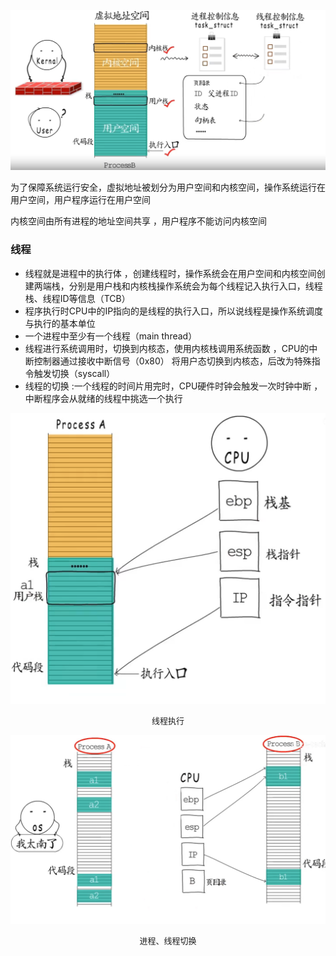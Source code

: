 ![image-20220426215306499](../images/image-20220426215306499.png)

为了保障系统运行安全，虚拟地址被划分为用户空间和内核空间，操作系统运行在用户空间，用户程序运行在用户空间

内核空间由所有进程的地址空间共享 ，用户程序不能访问内核空间 

### 线程

+ 线程就是进程中的执行体 ，创建线程时，操作系统会在用户空间和内核空间创建两端栈，分别是用户栈和内核栈操作系统会为每个线程记入执行入口，线程栈、线程ID等信息（TCB）
+ 程序执行时CPU中的IP指向的是线程的执行入口，所以说线程是操作系统调度与执行的基本单位
+ 一个进程中至少有一个线程（main thread）
+  线程进行系统调用时，切换到内核态，使用内核栈调用系统函数 ，CPU的中断控制器通过接收中断信号（0x80） 将用户态切换到内核态，后改为特殊指令触发切换（syscall）
+ 线程的切换 :一个线程的时间片用完时，CPU硬件时钟会触发一次时钟中断 ，中断程序会从就绪的线程中挑选一个执行

![image-20220426215729884](../images/image-20220426215729884.png)

<center><font size="2px">线程执行</font></center>

![image-20220426221056331](../images/image-20220426221056331.png)

<center><font size="2px">进程、线程切换</font></center>






